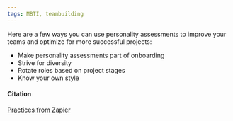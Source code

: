 ```yaml
---
tags: MBTI, teambuilding
---
```


Here are a few ways you can use personality assessments to improve your teams and optimize for more successful projects:

- Make personality assessments part of onboarding
- Strive for diversity
- Rotate roles based on project stages
- Know your own style

#### Citation
[Practices from Zapier](https://zapier.com/blog/personality-tests/)
